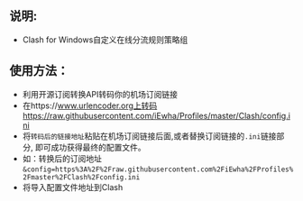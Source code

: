 ## 说明:
- Clash for Windows自定义在线分流规则策略组
## 使用方法：
- 利用开源订阅转换API转码你的机场订阅链接
- 在https://www.urlencoder.org上转码https://raw.githubusercontent.com/iEwha/Profiles/master/Clash/config.ini
- 将`转码后的链接地址`粘贴在机场订阅链接后面,或者替换订阅链接的`.ini`链接部分, 即可成功获得最终的配置文件。
- 如：转换后的订阅地址`&config=https%3A%2F%2Fraw.githubusercontent.com%2FiEwha%2FProfiles%2Fmaster%2FClash%2Fconfig.ini`
- 将导入配置文件地址到Clash